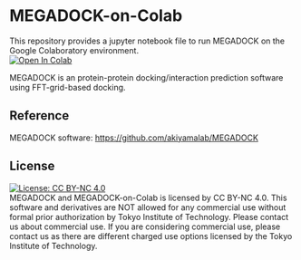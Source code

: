 # MEGADOCK-on-Colab
This repository provides a jupyter notebook file to run MEGADOCK on the Google Colaboratory environment.  
 [![Open In Colab](https://colab.research.google.com/assets/colab-badge.svg)](http://colab.research.google.com/github/ohuelab/MEGADOCK-on-Colab/blob/main/MEGADOCK_on_Colab.ipynb)

MEGADOCK is an protein-protein docking/interaction prediction software using FFT-grid-based docking.  

## Reference
MEGADOCK software: https://github.com/akiyamalab/MEGADOCK

## License
[![License: CC BY-NC 4.0](https://licensebuttons.net/l/by-nc/4.0/80x15.png)](https://creativecommons.org/licenses/by-nc/4.0/)  
MEGADOCK and MEGADOCK-on-Colab is licensed by CC BY-NC 4.0. This software and derivatives are NOT allowed for any commercial use without formal prior authorization by Tokyo Institute of Technology. Please contact us about commercial use. If you are considering commercial use, please contact us as there are different charged use options licensed by the Tokyo Institute of Technology.
